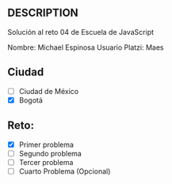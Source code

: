 ## DESCRIPTION

Solución al reto 04 de Escuela de JavaScript

Nombre: Michael Espinosa
Usuario Platzi: Maes

## Ciudad
- [ ] Ciudad de México
- [X] Bogotá

## Reto:
  - [X] Primer problema
  - [ ] Segundo problema
  - [ ] Tercer problema
  - [ ] Cuarto Problema (Opcional)
